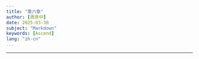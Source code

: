 ```yaml
---
title: "第六章"
author: [周贤中]
date: 2025-03-30
subject: "Markdown"
keywords: [Ascend]
lang: "zh-cn"
...
```

---
